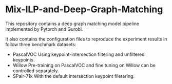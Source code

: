 # Mix-ILP-and-Deep-Graph-Matching
This repository contains a deep graph matching model pipeline implemented by Pytorch and Gurobi.

It also contains the configuration files to reproduce the experiment results in follow three benchmark datasets:
- PascalVOC Using keypoint-intersection filtering and unfiltered keypoints.
- Willow Pre-training on PascalVOC and fine tuning on Willow can be controlled separately.
- SPair-71k With the default intersection keypoint filetering.
